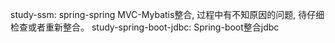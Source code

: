 study-ssm: spring-spring MVC-Mybatis整合, 过程中有不知原因的问题, 待仔细检查或者重新整合。
study-spring-boot-jdbc: Spring-boot整合jdbc
